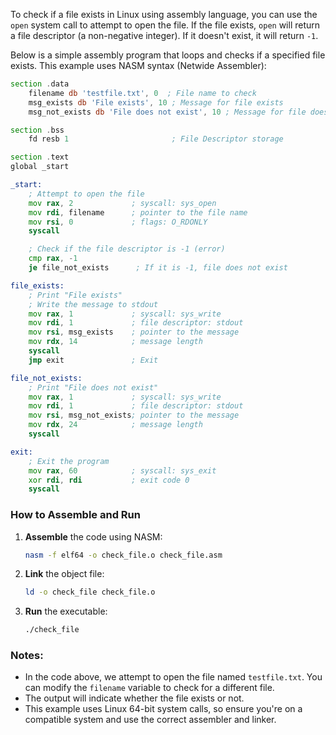 To check if a file exists in Linux using assembly language, you can use the `open` system call to attempt to open the file. If the file exists, `open` will return a file descriptor (a non-negative integer). If it doesn't exist, it will return `-1`. 

Below is a simple assembly program that loops and checks if a specified file exists. This example uses NASM syntax (Netwide Assembler):

```asm
section .data
    filename db 'testfile.txt', 0  ; File name to check
    msg_exists db 'File exists', 10 ; Message for file exists
    msg_not_exists db 'File does not exist', 10 ; Message for file does not exist

section .bss
    fd resb 1                       ; File Descriptor storage

section .text
global _start

_start:
    ; Attempt to open the file
    mov rax, 2             ; syscall: sys_open
    mov rdi, filename      ; pointer to the file name
    mov rsi, 0             ; flags: O_RDONLY
    syscall

    ; Check if the file descriptor is -1 (error)
    cmp rax, -1
    je file_not_exists      ; If it is -1, file does not exist

file_exists:
    ; Print "File exists"
    ; Write the message to stdout
    mov rax, 1             ; syscall: sys_write
    mov rdi, 1             ; file descriptor: stdout
    mov rsi, msg_exists    ; pointer to the message
    mov rdx, 14            ; message length
    syscall
    jmp exit               ; Exit

file_not_exists:
    ; Print "File does not exist"
    mov rax, 1             ; syscall: sys_write
    mov rdi, 1             ; file descriptor: stdout
    mov rsi, msg_not_exists; pointer to the message
    mov rdx, 24            ; message length
    syscall

exit:
    ; Exit the program
    mov rax, 60            ; syscall: sys_exit
    xor rdi, rdi           ; exit code 0
    syscall
```

### How to Assemble and Run

1. **Assemble** the code using NASM:
   ```sh
   nasm -f elf64 -o check_file.o check_file.asm
   ```

2. **Link** the object file:
   ```sh
   ld -o check_file check_file.o
   ```

3. **Run** the executable:
   ```sh
   ./check_file
   ```

### Notes:
- In the code above, we attempt to open the file named `testfile.txt`. You can modify the `filename` variable to check for a different file.
- The output will indicate whether the file exists or not.
- This example uses Linux 64-bit system calls, so ensure you're on a compatible system and use the correct assembler and linker.
